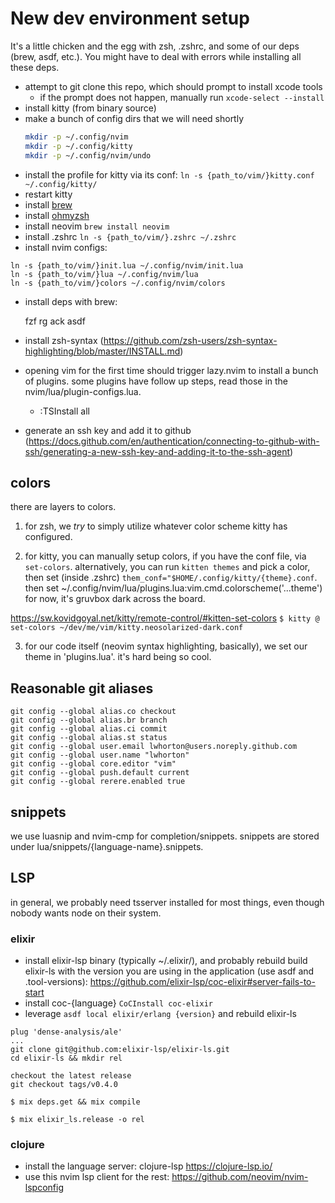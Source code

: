 # New dev environment setup

It's a little chicken and the egg with zsh, .zshrc, and some of our deps (brew,
asdf, etc.). You might have to deal with errors while installing all these deps.

- attempt to git clone this repo, which should prompt to install xcode tools
	- if the prompt does not happen, manually run `xcode-select --install`
- install kitty (from binary source)
- make a bunch of config dirs that we will need shortly
    ```sh
    mkdir -p ~/.config/nvim 
    mkdir -p ~/.config/kitty
    mkdir -p ~/.config/nvim/undo
    ```
- install the profile for kitty via its conf: `ln -s {path_to/vim/}kitty.conf ~/.config/kitty/`
- restart kitty
- install [brew](https://brew.sh)
- install [ohmyzsh](https://ohmyz.sh/#install) 
- install neovim `brew install neovim`
- install .zshrc `ln -s {path_to/vim/}.zshrc ~/.zshrc`
- install nvim configs:

```
ln -s {path_to/vim/}init.lua ~/.config/nvim/init.lua
ln -s {path_to/vim/}lua ~/.config/nvim/lua
ln -s {path_to/vim/}colors ~/.config/nvim/colors
```

- install deps with brew:

    fzf
    rg
    ack
    asdf

- install zsh-syntax (https://github.com/zsh-users/zsh-syntax-highlighting/blob/master/INSTALL.md)
- opening vim for the first time should trigger lazy.nvim to install a bunch of
plugins. some plugins have follow up steps, read those in the
nvim/lua/plugin-configs.lua. 
    - :TSInstall all
- generate an ssh key and add it to github (https://docs.github.com/en/authentication/connecting-to-github-with-ssh/generating-a-new-ssh-key-and-adding-it-to-the-ssh-agent)

## colors

there are layers to colors.

1. for zsh, we _try_ to simply utilize whatever color scheme kitty has
   configured.

2. for kitty, you can manually setup colors, if you have the conf file, via
   `set-colors`. alternatively, you can run `kitten themes` and pick a color,
then set (inside .zshrc) `them_conf="$HOME/.config/kitty/{theme}.conf`. then set
~/.config/nvim/lua/plugins.lua:vim.cmd.colorscheme('...theme') for now, it's
gruvbox dark across the board.

https://sw.kovidgoyal.net/kitty/remote-control/#kitten-set-colors
`$ kitty @ set-colors ~/dev/me/vim/kitty.neosolarized-dark.conf`

3. for our code itself (neovim syntax highlighting, basically), we set our theme
   in 'plugins.lua'. it's hard being so cool.

## Reasonable git aliases

```
git config --global alias.co checkout
git config --global alias.br branch
git config --global alias.ci commit
git config --global alias.st status
git config --global user.email lwhorton@users.noreply.github.com
git config --global user.name "lwhorton"
git config --global core.editor "vim"
git config --global push.default current
git config --global rerere.enabled true
```

## snippets 

we use luasnip and nvim-cmp for completion/snippets. snippets are stored under
lua/snippets/{language-name}.snippets.

## LSP

in general, we probably need tsserver installed for most things, even though
nobody wants node on their system.

### elixir

- install elixir-lsp binary (typically ~/.elixir/), and probably rebuild build elixir-ls with the
  version you are using in the application (use asdf and .tool-versions):
  https://github.com/elixir-lsp/coc-elixir#server-fails-to-start
- install coc-{language} `CoCInstall coc-elixir`
- leverage `asdf local elixir/erlang {version}` and rebuild elixir-ls

```
plug 'dense-analysis/ale'
...
git clone git@github.com:elixir-lsp/elixir-ls.git
cd elixir-ls && mkdir rel

checkout the latest release
git checkout tags/v0.4.0

$ mix deps.get && mix compile

$ mix elixir_ls.release -o rel
```

### clojure

- install the language server: clojure-lsp https://clojure-lsp.io/
- use this nvim lsp client for the rest: https://github.com/neovim/nvim-lspconfig
